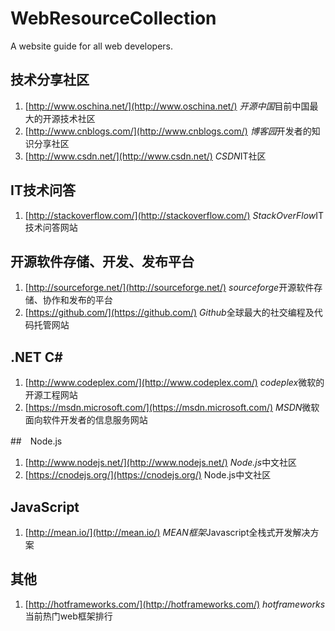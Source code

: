 # WebResourceCollection
A website guide for all web developers.

## 技术分享社区
1. [http://www.oschina.net/](http://www.oschina.net/) *开源中国*目前中国最大的开源技术社区
2. [http://www.cnblogs.com/](http://www.cnblogs.com/) *博客园*开发者的知识分享社区
3. [http://www.csdn.net/](http://www.csdn.net/) *CSDN*IT社区

## IT技术问答
1. [http://stackoverflow.com/](http://stackoverflow.com/) *StackOverFlow*IT技术问答网站

## 开源软件存储、开发、发布平台
1. [http://sourceforge.net/](http://sourceforge.net/) *sourceforge*开源软件存储、协作和发布的平台
2. [https://github.com/](https://github.com/) *Github*全球最大的社交编程及代码托管网站

## .NET C#
1. [http://www.codeplex.com/](http://www.codeplex.com/) *codeplex*微软的开源工程网站
2. [https://msdn.microsoft.com/](https://msdn.microsoft.com/) *MSDN*微软面向软件开发者的信息服务网站

##　Node.js
1. [http://www.nodejs.net/](http://www.nodejs.net/) *Node.js*中文社区
2. [https://cnodejs.org/](https://cnodejs.org/) Node.js中文社区

## JavaScript 
1. [http://mean.io/](http://mean.io/) *MEAN框架*Javascript全栈式开发解决方案

## 其他
1. [http://hotframeworks.com/](http://hotframeworks.com/) *hotframeworks*当前热门web框架排行
